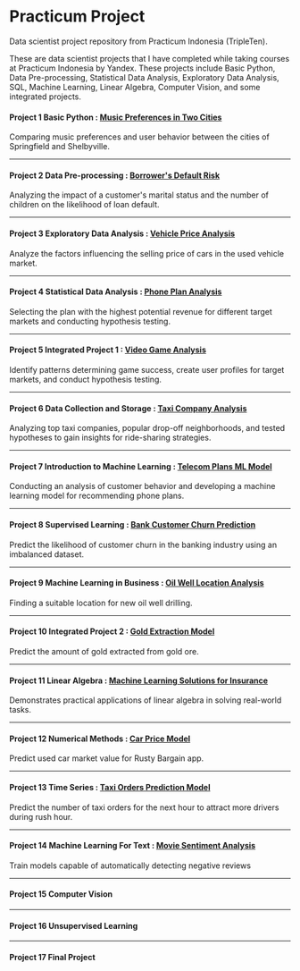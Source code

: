 # Practicum Project

Data scientist project repository from Practicum Indonesia (TripleTen).

These are data scientist projects that I have completed while taking courses at Practicum Indonesia by Yandex.
These projects include Basic Python, Data Pre-processing, Statistical Data Analysis, Exploratory Data Analysis, SQL, Machine Learning, Linear Algebra, Computer Vision, and some integrated projects.

#### Project 1 Basic Python : [Music Preferences in Two Cities](https://github.com/emanuelcaesario/practicum-project/tree/Project-1-Basic-Python)
Comparing music preferences and user behavior between the cities of Springfield and Shelbyville.

---------------------------------------------
#### Project 2 Data Pre-processing : [Borrower's Default Risk](https://github.com/emanuelcaesario/practicum-project/tree/Project-2-Data-Pre-processing)
Analyzing the impact of a customer's marital status and the number of children on the likelihood of loan default.

---------------------------------------------
#### Project 3 Exploratory Data Analysis : [Vehicle Price Analysis](https://github.com/emanuelcaesario/practicum-project/tree/Project-3-Exploratory-Data-Analysis)
Analyze the factors influencing the selling price of cars in the used vehicle market.

---------------------------------------------
#### Project 4 Statistical Data Analysis : [Phone Plan Analysis](https://github.com/emanuelcaesario/practicum-project/tree/Project-4-Statistical-Data-Analysis)
Selecting the plan with the highest potential revenue for different target markets and conducting hypothesis testing.

---------------------------------------------
#### Project 5 Integrated Project 1 : [Video Game Analysis](https://github.com/emanuelcaesario/practicum-project/tree/Project-5-Integrated-Project-1)
Identify patterns determining game success, create user profiles for target markets, and conduct hypothesis testing.

---------------------------------------------
#### Project 6 Data Collection and Storage : [Taxi Company Analysis](https://github.com/emanuelcaesario/practicum-project/tree/Project-6-Data-Collection-and-Storage)
Analyzing top taxi companies, popular drop-off neighborhoods, and tested hypotheses to gain insights for ride-sharing strategies.

---------------------------------------------
#### Project 7 Introduction to Machine Learning : [Telecom Plans ML Model](https://github.com/emanuelcaesario/practicum-project/tree/Project-7-Introduction-to-Machine-Learning)
Conducting an analysis of customer behavior and developing a machine learning model for recommending phone plans.

---------------------------------------------
#### Project 8 Supervised Learning : [Bank Customer Churn Prediction](https://github.com/emanuelcaesario/practicum-project/tree/Project-8-Supervised-Learning)
Predict the likelihood of customer churn in the banking industry using an imbalanced dataset.

---------------------------------------------
#### Project 9 Machine Learning in Business : [Oil Well Location Analysis](https://github.com/emanuelcaesario/practicum-project/tree/Project-9-Machine-Learning-in-Business)
Finding a suitable location for new oil well drilling.

---------------------------------------------
#### Project 10 Integrated Project 2 : [Gold Extraction Model](https://github.com/emanuelcaesario/practicum-project/tree/Project-10-Integrated-Project-2)
Predict the amount of gold extracted from gold ore.

---------------------------------------------
#### Project 11 Linear Algebra : [Machine Learning Solutions for Insurance](https://github.com/emanuelcaesario/practicum-project/tree/Project-11-Linear-Algebra)
Demonstrates practical applications of linear algebra in solving real-world tasks.

---------------------------------------------
#### Project 12 Numerical Methods : [Car Price Model](https://github.com/emanuelcaesario/practicum-project/tree/Project-12-Numerical-Methods)
Predict used car market value for Rusty Bargain app.

---------------------------------------------
#### Project 13 Time Series : [Taxi Orders Prediction Model](https://github.com/emanuelcaesario/practicum-project/tree/Project-13-Time-Series)
Predict the number of taxi orders for the next hour to attract more drivers during rush hour.

---------------------------------------------
#### Project 14 Machine Learning For Text : [Movie Sentiment Analysis](https://github.com/emanuelcaesario/practicum-project/tree/Project-14-Machine-Learning-for-Text)
Train models capable of automatically detecting negative reviews

---------------------------------------------
#### Project 15 Computer Vision

---------------------------------------------
#### Project 16 Unsupervised Learning

---------------------------------------------
#### Project 17 Final Project








